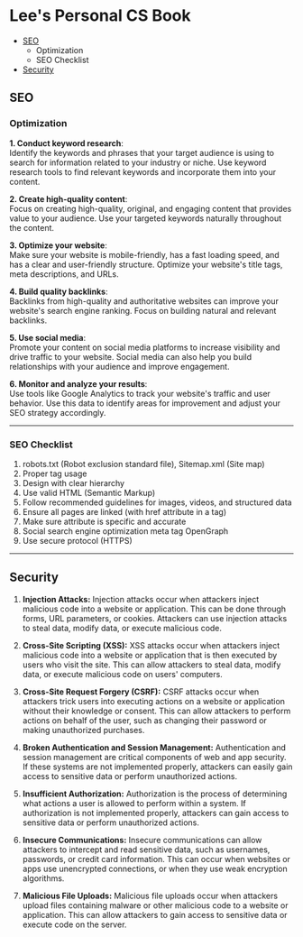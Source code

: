 # Lee's Personal CS Book
- [SEO](#seo)
    + Optimization
    + SEO Checklist
- [Security](#security)
## SEO
### Optimization
 
**1. Conduct keyword research**: </br>Identify the keywords and phrases that your target audience is using to search for information related to your industry or niche. Use keyword research tools to find relevant keywords and incorporate them into your content.

**2. Create high-quality content**: </br>Focus on creating high-quality, original, and engaging content that provides value to your audience. Use your targeted keywords naturally throughout the content.

**3. Optimize your website**: </br>Make sure your website is mobile-friendly, has a fast loading speed, and has a clear and user-friendly structure. Optimize your website's title tags, meta descriptions, and URLs.

**4. Build quality backlinks**: </br>Backlinks from high-quality and authoritative websites can improve your website's search engine ranking. Focus on building natural and relevant backlinks.

**5. Use social media**: </br>Promote your content on social media platforms to increase visibility and drive traffic to your website. Social media can also help you build relationships with your audience and improve engagement.

**6. Monitor and analyze your results**:</br> Use tools like Google Analytics to track your website's traffic and user behavior. Use this data to identify areas for improvement and adjust your SEO strategy accordingly.

---
### SEO Checklist
1. robots.txt (Robot exclusion standard file), Sitemap.xml (Site map)
2. Proper tag usage
3. Design with clear hierarchy
4. Use valid HTML (Semantic Markup)
5. Follow recommended guidelines for images, videos, and structured data
6. Ensure all pages are linked (with href attribute in a tag)
7. Make sure <alt> attribute is specific and accurate
8. Social search engine optimization meta tag OpenGraph
9. Use secure protocol (HTTPS)

---
## Security


1. **Injection Attacks:** Injection attacks occur when attackers inject malicious code into a website or application. This can be done through forms, URL parameters, or cookies. Attackers can use injection attacks to steal data, modify data, or execute malicious code.


2. **Cross-Site Scripting (XSS):** XSS attacks occur when attackers inject malicious code into a website or application that is then executed by users who visit the site. This can allow attackers to steal data, modify data, or execute malicious code on users' computers.


3. **Cross-Site Request Forgery (CSRF):** CSRF attacks occur when attackers trick users into executing actions on a website or application without their knowledge or consent. This can allow attackers to perform actions on behalf of the user, such as changing their password or making unauthorized purchases.


4. **Broken Authentication and Session Management:** Authentication and session management are critical components of web and app security. If these systems are not implemented properly, attackers can easily gain access to sensitive data or perform unauthorized actions.


5. **Insufficient Authorization:** Authorization is the process of determining what actions a user is allowed to perform within a system. If authorization is not implemented properly, attackers can gain access to sensitive data or perform unauthorized actions.


6. **Insecure Communications:** Insecure communications can allow attackers to intercept and read sensitive data, such as usernames, passwords, or credit card information. This can occur when websites or apps use unencrypted connections, or when they use weak encryption algorithms.


7. **Malicious File Uploads:** Malicious file uploads occur when attackers upload files containing malware or other malicious code to a website or application. This can allow attackers to gain access to sensitive data or execute code on the server.



